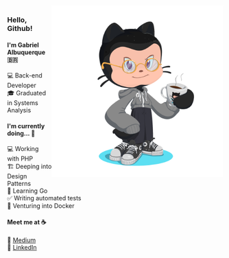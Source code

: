 <img src="octocat.png" align="right" width="400" height="400">

### Hello, Github!

#### I'm Gabriel Albuquerque :brazil:

:computer: Back-end Developer <br>
:mortar_board: Graduated in Systems Analysis <br>

#### I'm currently doing... :hammer:

:computer: Working with PHP <br>
:building_construction: Deeping into Design Patterns <br>
🐹 Learning Go <br>
:white_check_mark: Writing automated tests <br>
🐳 Venturing into Docker

#### Meet me at :coffee:

:pencil: [Medium](https://g4br.medium.com/) <br>
:briefcase: [LinkedIn](https://www.linkedin.com/in/gabriel-albuquerque-9a68b21a4/) <br>
